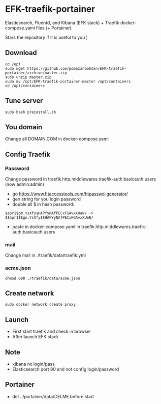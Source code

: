 # EFK-traefik-portainer
Elasticsearch, Fluentd, and Kibana (EFK stack) + Traefik docker-compose.yaml files (+ Portainer)

Stars the repository if it is useful to you )

## Download
```dif
cd /opt
sudo wget https://github.com/pomazanbohdan/EFK-traefik-portainer/archive/master.zip
sudo unzip master.zip
sudo mv /opt/EFK-traefik-portainer-master /opt/containers
cd /opt/containers
```

## Tune server
```dif
sudo bash preinstall.sh
```
## You domain
Change all DOMAIN.COM in docker-compose.yaml

## Config Traefik
### Password
Change password in traefik.http.middlewares.traefik-auth.basicauth.users (now 
admin:admin)
- go https://www.htaccesstools.com/htpasswd-generator/
- gen string for you login password
- double  all $ in hash  password:
 ```dif
 $apr1$gm.YsXfy$HAPYyNAfPECxFGAvxXUeN/ -> $$apr1$$gm.YsXfy$$HAPYyNAfPECxFGAvxXUeN/
 ```
- paste in  docker-compose.yaml in traefik.http.middlewares.traefik-auth.basicauth.users

### mail
Change mail in ./traefik/data/traefik.yml

### acme.json
```dif
chmod 600 ./traefik/data/acme.json
```

## Create network
```dif
sudo docker network create proxy
```
## Launch
- First start traefik and check in browser
- After launch EFK stack

## Note
- kibana no login/pass
- Elasticsearch port 80 and not config login/password 

## Portainer
- del ../portainer/data/DELME before start